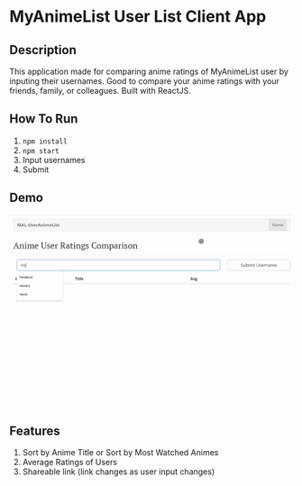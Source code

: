 # MyAnimeList User List Client App

## Description

This application made for comparing anime ratings of MyAnimeList user by inputing their usernames. Good to compare your anime ratings with your friends, family, or colleagues. Built with ReactJS.

## How To Run

1. `npm install`
2. `npm start`
3. Input usernames
4. Submit

## Demo

![Demo](pic/appgif.gif)

## Features

1. Sort by Anime Title or Sort by Most Watched Animes
2. Average Ratings of Users
3. Shareable link (link changes as user input changes)